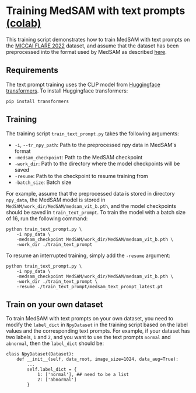 # Training MedSAM with text prompts [(colab)](https://colab.research.google.com/drive/1cCBw_IhdPiWE4sN7QwqKJPgAFlWsKgkm?usp=sharing)

This training script demonstrates how to train MedSAM with text prompts on the [MICCAI FLARE 2022](https://flare22.grand-challenge.org/) dataset, and assume that the dataset has been preprocessed into the format used by MedSAM as described [here](https://github.com/bowang-lab/MedSAM#data-preprocessing).

## Requirements
The text prompt training uses the CLIP model from [Huggingface transformers](https://huggingface.co/docs/transformers/index). To install Huggingface transformers:
```
pip install transformers
```

## Training

The training script `train_text_prompt.py` takes the following arguments:
* `-i`, `--tr_npy_path`: Path to the preprocessed npy data in MedSAM's format
* `-medsam_checkpoint`: Path to the MedSAM checkpoint
* `-work_dir`: Path to the directory where the model checkpoints will be saved
* `-resume`: Path to the checkpoint to resume training from
* `-batch_size`: Batch size

For example, assume that the preprocessed data is stored in directory `npy_data`, the MedSAM model is stored in `MedSAM/work_dir/MedSAM/medsam_vit_b.pth`, and the model checkpoints should be saved in `train_text_prompt`. To train the model with a batch size of 16, run the following command:
```
python train_text_prompt.py \
    -i npy_data \
    -medsam_checkpoint MedSAM/work_dir/MedSAM/medsam_vit_b.pth \
    -work_dir ./train_text_prompt
```

To resume an interrupted training, simply add the `-resume` argument:
```
python train_text_prompt.py \
    -i npy_data \
    -medsam_checkpoint MedSAM/work_dir/MedSAM/medsam_vit_b.pth \
    -work_dir ./train_text_prompt \
    -resume ./train_text_prompt/medsam_text_prompt_latest.pt
```

## Train on your own dataset
To train MedSAM with text prompts on your own dataset, you need to modify the `label_dict` in `NpyDataset` in the training script based on the label values and the corresponding text prompts. For example, if your dataset has two labels, `1` and `2`, and you want to use the text prompts `normal` and `abnormal`, then the `label_dict` should be:
```
class NpyDataset(Dataset): 
    def __init__(self, data_root, image_size=1024, data_aug=True):
        ...
        self.label_dict = {
            1: ['normal'], ## need to be a list
            2: ['abnormal']
        }
```
